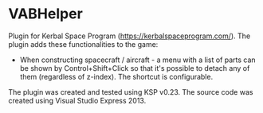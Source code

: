 VABHelper
=========

Plugin for Kerbal Space Program (https://kerbalspaceprogram.com/). The plugin adds these functionalities to the game:
* When constructing spacecraft / aircraft - a menu with a list of parts can be shown by Control+Shift+Click so that it's possible to detach any of them (regardless of z-index). The shortcut is configurable.

The plugin was created and tested using KSP v0.23. The source code was created using Visual Studio Express 2013.
